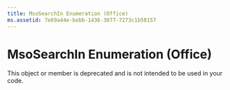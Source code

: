 ```yaml
---
title: MsoSearchIn Enumeration (Office)
ms.assetid: 7e69a44e-bebb-1436-3077-7273c1b58157
---
```



# MsoSearchIn Enumeration (Office)

This object or member is deprecated and is not intended to be used in your code.


